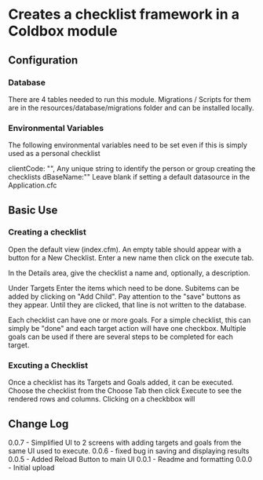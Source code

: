 # Creates a checklist framework in a Coldbox module

## Configuration

### Database

There are 4 tables needed to run this module. Migrations / Scripts for them are in the resources/database/migrations folder and can be installed locally.


### Environmental Variables

The following environmental variables need to be set even if this is simply used as a  personal checklist

clientCode: "", Any unique string to identify the person or group creating the checklists
dBaseName:"" Leave blank if setting a default datasource in the Application.cfc


## Basic Use

### Creating a checklist

Open the default view (index.cfm). An empty table should appear with a button for a New Checklist. Enter a new name then click on the execute tab.

In the Details area, give the checklist a name and, optionally, a description. 

Under Targets Enter the items which need to be done. Subitems can be added by clicking on "Add Child". Pay attention to the "save" buttons as they appear. Until they are clicked, that line is not written to the database. 

Each checklist can have one or more goals. For a simple checklist, this can simply be "done" and each target action will have one checkbox. Multiple goals can be used if there are several steps to be completed for each target. 

### Excuting a Checklist

Once a checklist has its Targets and Goals added, it can be executed. Choose the checklist from the Choose Tab then click Execute to see the rendered rows and columns. Clicking on a checkbbox will 


## Change Log

0.0.7 - Simplified UI to 2 screens with adding targets and goals from the same UI used to execute.
0.0.6 - fixed bug in saving and displaying results
0.0.5 - Added Reload Button to main UI
0.0.1 - Readme and formatting
0.0.0 - Initial upload
